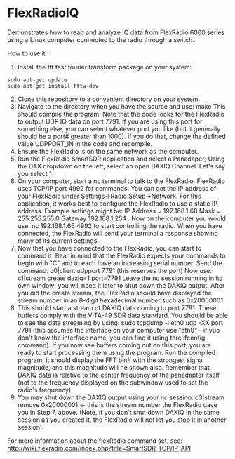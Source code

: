 # FlexRadioIQ
Demonstrates how to read and analyze IQ data from FlexRadio 6000 series
using a Linux computer connected to the radio through a switch.

How to use it:
1. Install the fft fast fourier transform package on your system:
 ```
 sudo apt-get update
 sudo apt-get install fftw-dev
 ```
2. Clone this repository to a convenient directory on your system.
3. Navigate to the directory when you have the source and use:  make
This should compile the program. Note that the code looks for the
FlexRadio to output UDP IQ data on port 7791. If you are using this
port for something else, you can select whatever port you like
(but it generally should be a port# greater than 1000). If you do
that, change the defined value UDPPORT_IN in the code and recompile.
4. Ensure the FlexRadio is on the same network as the computer.
5. Run the FlexRadio SmartSDR application and select a Panadaper;
Using the DAX dropdown on the left, select an open DAXIQ Channel.
Let's say you select 1.
6. On your computer, start a nc terminal to talk to the FlexRadio.
FlexRadio uses TCP/IP port 4992 for commands. You can get the IP
address of your FlexRadio under Settings->Radio Setup->Network.
For this application, it works best to configure the FlexRadio to
use a static IP address. Example settings might be: IP Address = 
192.168.1.68  Mask = 255.255.255.0  Gateway 192.168.1.254 . Now
on the computer you would use:   nc 192.168.1.66 4992 to start
controlling the radio. When you have connected, the FlexRadio will
send your terminal a response showing many of its current settings.
7. Now that you have connected to the FlexRadio, you can start to
command it. Bear in mind that the FlexRadio expects your commands to
begin with "C" and to each have an increasing serial number. Send the
command:     c0|client udpport 7791            (this reserves the port)
Now use:     c1|stream create daxiq=1 port=7791
Leave the nc session running in its own window; you will need it
later to shut down the DAXIQ output. After you did the create stream,
the FlexRadio should have displayed the stream number in an 8-digit
hexadecimal number such as 0x20000001.
8. This should start a stream of DAXIQ data coming to port 7791. These
buffers comply with the VITA-49 SDR data standard. You shoujld be
able to see the data streaming by using: sudo tcpdump -i eth0 udp -XX port 7791
(this assumes the interface on your computer use "eth0" - if yuo
don't know the interface name, you can find it using thre ifconfig command).
If you now see buffers coming out on this port, you are ready to
start processing them using the program. Run the compiled program;
it should display the FFT bin# with the strongest signal magnitude, and
this magnitude will ne shown also. Remember that DAXIQ data is relative
to the center frequency of the panadapter itself (not to the frequency
displayed on the subwindow used to set the radio's frequency).
9. You may shut down the DAXIQ output using your nc sessino:
c3|stream remove 0x20000001       <- this is the stream number the
FlexRadio gave you in Step 7, above. (Note, if you don't shut down
DAXIQ in the same session as you created it, the FlexRadio will not
let you stop it in another session).

For more information about the flexRadio command set, see:
http://wiki.flexradio.com/index.php?title=SmartSDR_TCP/IP_API



